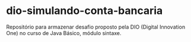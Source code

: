 # dio-simulando-conta-bancaria
Repositório para armazenar desafio proposto pela DIO (Digital Innovation One) no curso de Java Básico, módulo sintaxe.
